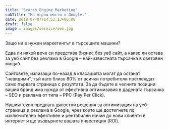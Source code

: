 ```yaml
---
title: "Search Engine Marketing"
subTitle: "На първо място в Google."
date: 2018-07-07T14:53:13+06:00
draft: false
image : images/service/sem.jpg
---
```

Защо ни е нужен маркетингът в търсещите машини?

Едва ли някой вече си предстява бизнес без уеб сайт, а какво ли остава за уеб сайт без реклама в Google – най-известната търсачка в световен мащаб.

Сайтовете, излизащи по-назад в класацията могат да останат "невидими", тъй като близо 80% от всички потребители преглеждат само първата страница с резултати. За да бъдете в челните позиции вашия бранд има нужда от ефективна oптимизавия в дадената търсачка – SEO и реклама от типа – PPC (Pay Per Click).

Нашият екип предлага цялостни решения за оптимизация на уеб страница и реклама в Google, чрез които ще достигнете по изключително ефективен и рентабилен начин до нови клиенти в интернет и ще възвърнете вашата инвестиция (ROI).